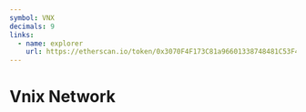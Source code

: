 ```yaml
---
symbol: VNX
decimals: 9
links:
  - name: explorer
    url: https://etherscan.io/token/0x3070F4F173C81a96601338748481C53F43980E62
---
```


# Vnix Network
